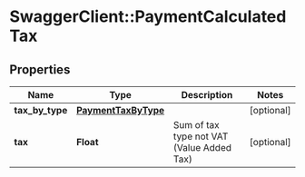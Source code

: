 # SwaggerClient::PaymentCalculatedTax

## Properties
Name | Type | Description | Notes
------------ | ------------- | ------------- | -------------
**tax_by_type** | [**PaymentTaxByType**](PaymentTaxByType.md) |  | [optional] 
**tax** | **Float** | Sum of tax type not VAT (Value Added Tax) | [optional] 



